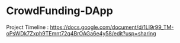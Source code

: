 # CrowdFunding-DApp

Project Timeline : https://docs.google.com/document/d/1LI9r99_TM-oPsWDk7Zxph9TEmnt72q4BrOAGa6e4y58/edit?usp=sharing
